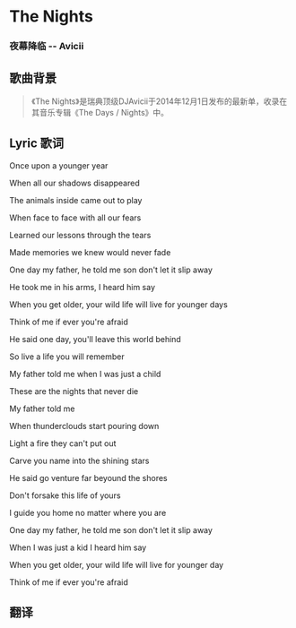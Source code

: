 # The Nights
### 夜幕降临 -- Avicii

## 歌曲背景
>《The Nights》是瑞典顶级DJAvicii于2014年12月1日发布的最新单，收录在其音乐专辑《The Days / Nights》中。

## Lyric 歌词

Once upon a younger year

When all our shadows disappeared

The animals inside came out to play

When face to face with all our fears

Learned our lessons through the tears

Made memories we knew would never fade

One day my father, he told me son don't let it slip away

He took me in his arms, I heard him say

When you get older, your wild life will live for younger days

Think of me if ever you're afraid

He said one day, you'll leave this world behind

So live a life you will remember

My father told me when I was just a child

These are the nights that never die

My father told me

When thunderclouds start pouring down

Light a fire they can't put out

Carve you name into the shining stars

He said go venture far beyound the shores

Don't forsake this life of yours

I guide you home no matter where you are

One day my father, he told me son don't let it slip away

When I was just a kid I heard him say

When you get older, your wild life will live for younger day

Think of me if ever you're afraid

## 翻译

<src-rtyAudio :src="'https://rtyxmd.gitee.io/rtyresourcesmusic/The%20Nights.mp3'"></src-rtyAudio>